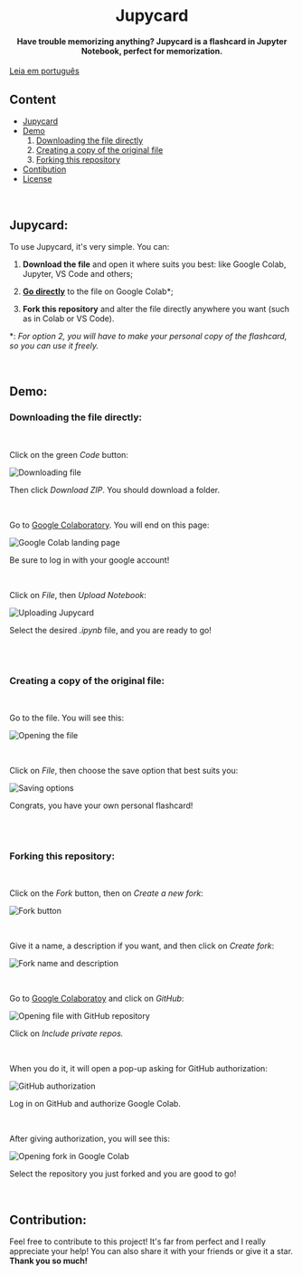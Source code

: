 <h1 align="center"> Jupycard</h1>

<div align="center">
<h4>Have trouble memorizing anything? Jupycard is a flashcard in Jupyter Notebook, perfect for memorization.</h4>
</div>

[Leia em português](./portuguese/readme-pt-br.md)

<h2>Content</h2>

- [Jupycard](#jupycard)
- [Demo](#demo)
    1. [Downloading the file directly](#downloading-the-file-directly)
    2. [Creating a copy of the original file](#creating-a-copy-of-the-original-file)
    3. [Forking this repository](#forking-this-repository)
- [Contibution](#contribution)
- [License](./license.md)

<br />

## Jupycard:

To use Jupycard, it's very simple. You can:

1. **Download the file** and open it where suits you best: like Google Colab, Jupyter, VS Code and others;

2. **[Go directly](https://colab.research.google.com/drive/15n4szAatgZnPKI4pAdXCmKEUJBiQp1Uk?usp=sharing)** to the file on Google Colab*;

3. **Fork this repository** and alter the file directly anywhere you want (such as in Colab or VS Code).

*: *For option 2, you will have to make your personal copy of the flashcard, so you can use it freely.*

<br />

## Demo:

### Downloading the file directly:
<br />

Click on the green *Code* button:

![Downloading file](./src/option1-step1-downloading-file.jpg) 

Then click *Download ZIP*. You should download a folder.

<br />

Go to [Google Colaboratory](https://colab.research.google.com). You will end on this page:

![Google Colab landing page](./src/option1-step2-google-colab.jpg)

Be sure to log in with your google account!

<br />

Click on *File*, then *Upload Notebook*:

![Uploading Jupycard](./src/option1-step3-uploading-jupycard.jpg)

Select the desired *.ipynb* file, and you are ready to go!

<br />
<br />

### Creating a copy of the original file:
<br />

Go to the file. You will see this:

![Opening the file](./src/option2-step1-go-to-file.jpg)

<br />

Click on *File*, then choose the save option that best suits you:

![Saving options](./src/option2-step2-save-file.jpg)

Congrats, you have your own personal flashcard!

<br />
<br />

### Forking this repository:
<br />

Click on the *Fork* button, then on *Create a new fork*:

![Fork button](./src/option3-step1-creating-a-fork.jpg)

<br />

Give it a name, a description if you want, and then click on *Create fork*:

![Fork name and description](./src/option3-step2-naming-the-fork.jpg)

<br />

Go to [Google Colaboratoy](https://colab.research.google.com) and click on *GitHub*:

![Opening file with GitHub repository](./src/option3-step3-github-to-colab.jpg)

Click on *Include private repos.*

<br />

When you do it, it will open a pop-up asking for GitHub authorization:

![GitHub authorization](./src/option3-step4-authorization.jpg)

Log in on GitHub and authorize Google Colab.

<br />

After giving authorization, you will see this:

![Opening fork in Google Colab](./src/option3-step5-opening-fork-in-colab.jpg)

Select the repository you just forked and you are good to go!

<br />

## Contribution:
Feel free to contribute to this project! It's far from perfect and I really appreciate your help! You can also share it with your friends or give it a star. **Thank you so much!**